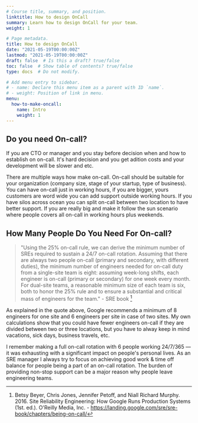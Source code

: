 ```yaml
---
# Course title, summary, and position.
linktitle: How to design OnCall
summary: Learn how to design OnCall for your team.
weight: 1

# Page metadata.
title: How to design OnCall
date: "2021-05-19T00:00:00Z"
lastmod: "2021-05-19T00:00:00Z"
draft: false  # Is this a draft? true/false
toc: false  # Show table of contents? true/false
type: docs  # Do not modify.

# Add menu entry to sidebar.
# - name: Declare this menu item as a parent with ID `name`.
# - weight: Position of link in menu.
menu:
  how-to-make-oncall:
    name: Intro
    weight: 1
---
```


## Do you need On-call?

If you are CTO or manager and you stay before decision when and how to establish on on-call. It's hard decision and you get adition costs and your development will be slower and etc. 

There are multiple ways how make on-call. On-call should be suitable for your organization (company size, stage of your startup, type of business). You can have on-call just in working hours, if you are bigger, yours customers are word wide you can add support outside working hours. If you have silos across ocean you can split on-call between two location to have better support. If you are really big and make it follow the sun scenario where people covers all on-call in working hours plus weekends.

## How Many People Do You Need For On-call?

> "Using the 25% on-call rule, we can derive the minimum number of SREs required to sustain a 24/7 on-call rotation. Assuming that there are always two people on-call (primary and secondary, with different duties), the minimum number of engineers needed for on-call duty from a single-site team is eight: assuming week-long shifts, each engineer is on-call (primary or secondary) for one week every month. For dual-site teams, a reasonable minimum size of each team is six, both to honor the 25% rule and to ensure a substantial and critical mass of engineers for the team." - SRE book [^srebook]

As explained in the quote above, Google  recommends a minimum of 8 engineers for one site and 6 engineers per site in case of two sites. My own calculations show that you could have fewer engineers on-call if they are divided between two or three locations,  but you have to alway keep in mind vacations, sick days, business travels, etc.

I remember making a full on-call rotation with 6 people working 24/7/365 — it was exhausting with a significant impact on people's personal lives. As an SRE manager I always try to focus on achieving good work & time off balance for people being a part of an on-call rotation. The burden of providing non-stop support can be a major reason why people leave engineering teams.

[^srebook]: Betsy Beyer, Chris Jones, Jennifer Petoff, and Niall Richard Murphy. 2016. Site Reliability Engineering: How Google Runs Production Systems (1st. ed.). O'Reilly Media, Inc. - https://landing.google.com/sre/sre-book/chapters/being-on-call/
